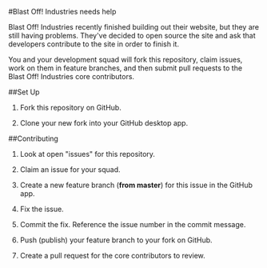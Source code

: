 #Blast Off! Industries needs help

Blast Off! Industries recently finished building out their website, but they are still having problems. They've decided to open source the site and ask that developers contribute to the site in order to finish it.

You and your development squad will fork this repository, claim issues, work on them in feature branches, and then submit pull requests to the Blast Off! Industries core contributors.

##Set Up

1. Fork this repository on GitHub.

2. Clone your new fork into your GitHub desktop app.

##Contributing

1. Look at open "issues" for this repository.

2. Claim an issue for your squad.

3. Create a new feature branch (**from master**) for this issue in the GitHub app.

4. Fix the issue.

5. Commit the fix. Reference the issue number in the commit message.

6. Push (publish) your feature branch to your fork on GitHub.

7. Create a pull request for the core contributors to review.
